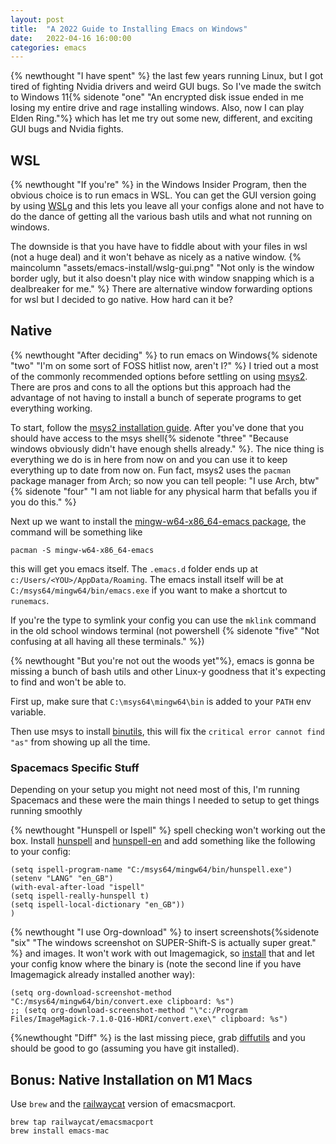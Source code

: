 ```yaml
---
layout: post
title:  "A 2022 Guide to Installing Emacs on Windows"
date:   2022-04-16 16:00:00
categories: emacs
---
```


{% newthought "I have spent" %} the last few years running Linux, but I got tired of fighting Nvidia drivers and weird GUI bugs. So I've made the switch to Windows 11{% sidenote "one" "An encrypted disk issue ended in me losing my entire drive and rage installing windows. Also, now I can play Elden Ring."%} which has let me try out some new, different, and exciting GUI bugs and Nvidia fights.<!--more-->

## WSL

{% newthought "If you're" %} in the Windows Insider Program, then the obvious choice is to run emacs in WSL. You can get the GUI version going by using [WSLg](https://github.com/microsoft/wslg) and this lets you leave all your configs alone and not have to do the dance of getting all the various bash utils and what not running on windows.

The downside is that you have have to fiddle about with your files in wsl (not a huge deal) and it won't behave as nicely as a native window.
{% maincolumn "assets/emacs-install/wslg-gui.png" "Not only is the window border ugly, but it also doesn't play nice with window snapping which is a dealbreaker for me."  %}
There are alternative window forwarding options for wsl but I decided to go native. How hard can it be?

## Native
{% newthought "After deciding" %} to run emacs on Windows{% sidenote "two" "I'm on some sort of FOSS hitlist now, aren't I?" %} I tried out a most of the commonly recommended options before settling on using [msys2](https://www.msys2.org/). There are pros and cons to all the options but this approach had the advantage of not having to install a bunch of seperate programs to get everything working.

To start, follow the [msys2 installation guide](https://www.msys2.org/#installation). After you've done that you should have access to the msys shell{% sidenote "three" "Because windows obviously didn't have enough shells already." %}. The nice thing is everything we do is in here from now on and you can use it to keep everything up to date from now on. Fun fact, msys2 uses the `pacman` package manager from Arch; so now you can tell people: "I use Arch, btw"{% sidenote "four" "I am not liable for any physical harm that befalls you if you do this." %}

Next up we want to install the [mingw-w64-x86_64-emacs package](https://packages.msys2.org/package/mingw-w64-x86_64-emacs?repo=mingw64), the command will be something like
```shell
pacman -S mingw-w64-x86_64-emacs
```
this will get you emacs itself. The `.emacs.d` folder ends up at `c:/Users/<YOU>/AppData/Roaming`. The emacs install itself will be at `C:/msys64/mingw64/bin/emacs.exe` if you want to make a shortcut to `runemacs`.

If you're the type to symlink your config you can use the `mklink` command in the old school windows terminal (not powershell {% sidenote "five" "Not confusing at all having all these terminals." %})

{% newthought "But you're not out the woods yet"%}, emacs is gonna be missing a bunch of bash utils and other Linux-y goodness that it's expecting to find and won't be able to. 

First up, make sure that `C:\msys64\mingw64\bin` is added to your `PATH` env variable.

Then use msys to install [binutils](https://packages.msys2.org/package/mingw-w64-x86_64-binutils?repo=mingw64), this will fix the `critical error cannot find "as"` from showing up all the time.

### Spacemacs Specific Stuff

Depending on your setup you might not need most of this, I'm running Spacemacs and these were the main things I needed to setup to get things running smoothly

{% newthought "Hunspell or Ispell" %} spell checking won't working out the box. Install [hunspell](https://packages.msys2.org/package/mingw-w64-x86_64-hunspell) and [hunspell-en](https://packages.msys2.org/package/mingw-w64-x86_64-hunspell-en?repo=mingw64) and add something like the following to your config:
```elisp
(setq ispell-program-name "C:/msys64/mingw64/bin/hunspell.exe")
(setenv "LANG" "en_GB")
(with-eval-after-load "ispell"
(setq ispell-really-hunspell t)
(setq ispell-local-dictionary "en_GB"))
)
```
{% newthought "I use Org-download" %} to insert screenshots{%sidenote "six" "The windows screenshot on SUPER-Shift-S is actually super great." %} and images. It won't work with out Imagemagick, so [install](https://packages.msys2.org/package/mingw-w64-x86_64-imagemagick) that and let your config know where the binary is (note the second line if you have Imagemagick already installed another way):
```elisp
(setq org-download-screenshot-method "C:/msys64/mingw64/bin/convert.exe clipboard: %s")
;; (setq org-download-screenshot-method "\"c:/Program Files/ImageMagick-7.1.0-Q16-HDRI/convert.exe\" clipboard: %s")
```

{%newthought "Diff" %} is the last missing piece, grab [diffutils](https://packages.msys2.org/package/diffutils?repo=msys&variant=x86_64) and you should be good to go (assuming you have git installed).

## Bonus: Native Installation on M1 Macs

Use `brew` and the [railwaycat](https://github.com/railwaycat/homebrew-emacsmacport) version of emacsmacport.
```shell
brew tap railwaycat/emacsmacport
brew install emacs-mac
```